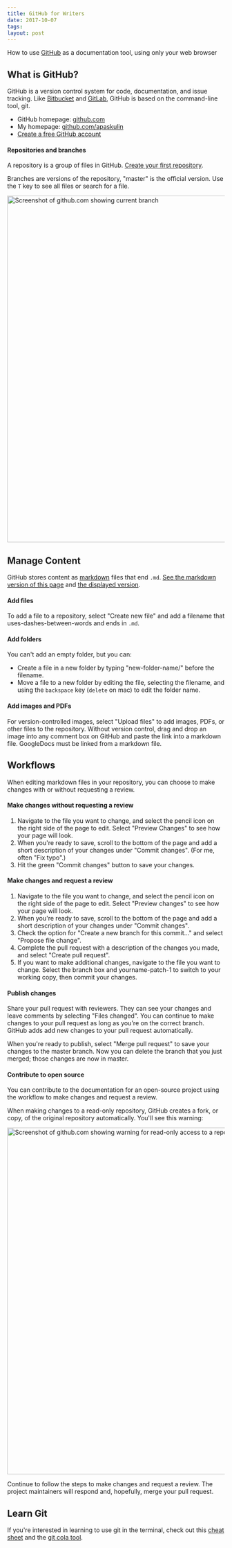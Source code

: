 ```yaml
---
title: GitHub for Writers
date: 2017-10-07
tags:
layout: post
---
```


How to use [GitHub](https://github.com) as a documentation tool, using only your web browser

## What is GitHub?
GitHub is a version control system for code, documentation, and issue tracking.
Like [Bitbucket](https://bitbucket.org/) and [GitLab](https://about.gitlab.com/), GitHub is based on the command-line tool, git.

- GitHub homepage: [github.com](https://github.com/)
- My homepage: [github.com/apaskulin](https://github.com/apaskulin)
- [Create a free GitHub account](https://help.github.com/articles/signing-up-for-a-new-github-account/)

#### Repositories and branches
A repository is a group of files in GitHub.
[Create your first repository](https://help.github.com/articles/create-a-repo/).

Branches are versions of the repository, "master" is the official version.
Use the `T` key to see all files or search for a file.

<img alt="Screenshot of github.com showing current branch" src="/images/github-branches.png" width="800px">

## Manage Content
GitHub stores content as [markdown] files that end `.md`.
[See the markdown version of this page](https://raw.githubusercontent.com/apaskulin/waxtechnical/master/source/articles/2017-10-07-github-for-writers.html.markdown) and [the displayed version](https://github.com/apaskulin/waxtechnical/blob/master/source/articles/2017-10-07-github-for-writers.html.markdown).

#### Add files
To add a file to a repository, select "Create new file" and add a filename
that uses-dashes-between-words and ends in `.md`.

#### Add folders
You can't add an empty folder, but you can:

- Create a file in a new folder by typing "new-folder-name/" before the
filename.
- Move a file to a new folder by editing the file, selecting the filename,
and using the `backspace` key (`delete` on mac) to edit the folder name.

#### Add images and PDFs
For version-controlled images, select "Upload files" to add images, PDFs, or other files to the repository.
Without version control, drag and drop an image into any comment box on GitHub and paste the link into a markdown file.
GoogleDocs must be linked from a markdown file.

## Workflows
When editing markdown files in your repository, you can choose to make changes with or without requesting a review.

#### Make changes without requesting a review
1. Navigate to the file you want to change, and select the pencil icon on the right side of the page to edit. Select "Preview Changes" to see how your page will look.
2. When you're ready to save, scroll to the bottom of the page and add a short description of your changes under "Commit changes". (For me, often "Fix typo".)
3. Hit the green "Commit changes" button to save your changes.

#### Make changes and request a review
1. Navigate to the file you want to change, and select the pencil icon on the right side of the page to edit. Select "Preview changes" to see how your page will look.
2. When you're ready to save, scroll to the bottom of the page and add a short description of your changes under "Commit changes".
3. Check the option for "Create a new branch for this commit..." and select "Propose file change".
4. Complete the pull request with a description of the changes you made, and select "Create pull request".
5. If you want to make additional changes, navigate to the file you want to change. Select the branch box and yourname-patch-1 to switch to your working copy, then commit your changes.

#### Publish changes
Share your pull request with reviewers.
They can see your changes and leave comments by selecting "Files changed".
You can continue to make changes to your pull request as long as you're on the
correct branch. GitHub adds add new changes to your pull request automatically.

When you're ready to publish, select "Merge pull request" to save your
changes to the master branch. Now you can delete the branch that you just
merged; those changes are now in master.

#### Contribute to open source
You can contribute to the documentation for an open-source project using the workflow to make changes and request a review.

When making changes to a read-only repository, GitHub creates a fork, or copy, of the original repository automatically.
You'll see this warning:

<img alt="Screenshot of github.com showing warning for read-only access to a repository" src="/images/github-warning.png" width="800px">

Continue to follow the steps to make changes and request a review.
The project maintainers will respond and, hopefully, merge your pull request.

## Learn Git
If you're interested in learning to use git in the terminal, check
out this [cheat sheet] and the [git cola tool](https://git-cola.github.io/).

[markdown]: https://enterprise.github.com/downloads/en/markdown-cheatsheet.pdf
[cheat sheet]: https://www.git-tower.com/blog/content/posts/54-git-cheat-sheet/git-cheat-sheet-large01.png
